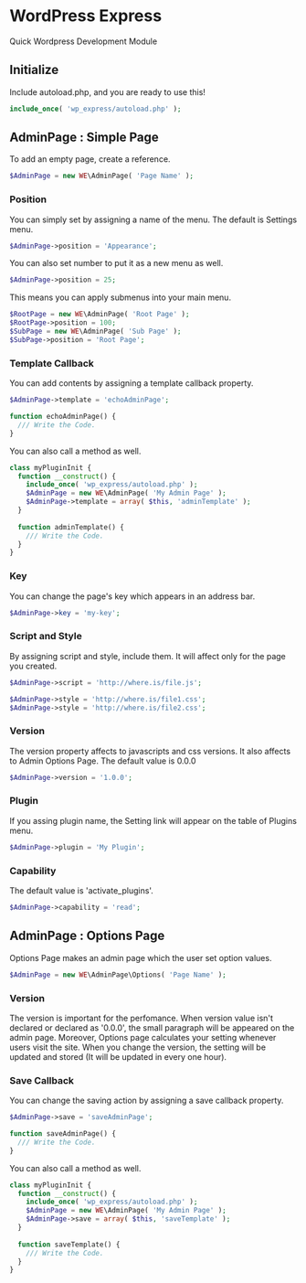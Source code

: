 # WordPress Express
Quick Wordpress Development Module

## Initialize
Include autoload.php, and you are ready to use this!
```php
include_once( 'wp_express/autoload.php' );
```

## AdminPage : Simple Page
To add an empty page, create a reference.
```php
$AdminPage = new WE\AdminPage( 'Page Name' );
```

### Position
You can simply set by assigning a name of the menu. The default is Settings menu.
```php
$AdminPage->position = 'Appearance';
```
You can also set number to put it as a new menu as well.
```php
$AdminPage->position = 25;
```
This means you can apply submenus into your main menu.
```php
$RootPage = new WE\AdminPage( 'Root Page' );
$RootPage->position = 100;
$SubPage = new WE\AdminPage( 'Sub Page' );
$SubPage->position = 'Root Page';
```

### Template Callback
You can add contents by assigning a template callback property.
```php
$AdminPage->template = 'echoAdminPage';

function echoAdminPage() {
  /// Write the Code.
}
```
You can also call a method as well.
```php
class myPluginInit {
  function __construct() {
    include_once( 'wp_express/autoload.php' );
    $AdminPage = new WE\AdminPage( 'My Admin Page' );
    $AdminPage->template = array( $this, 'adminTemplate' );
  }
  
  function adminTemplate() {
    /// Write the Code.
  }
}
```

### Key
You can change the page's key which appears in an address bar.
```php
$AdminPage->key = 'my-key';
```

### Script and Style
By assigning script and style, include them. It will affect only for the page you created.
```php
$AdminPage->script = 'http://where.is/file.js';

$AdminPage->style = 'http://where.is/file1.css';
$AdminPage->style = 'http://where.is/file2.css';
```

### Version
The version property affects to javascripts and css versions. It also affects to Admin Options Page. The default value is 0.0.0
```php
$AdminPage->version = '1.0.0';
```

### Plugin
If you assing plugin name, the Setting link will appear on the table of Plugins menu.
```php
$AdminPage->plugin = 'My Plugin';
```

### Capability
The default value is 'activate_plugins'.
```php
$AdminPage->capability = 'read';
```

## AdminPage : Options Page
Options Page makes an admin page which the user set option values.
```php
$AdminPage = new WE\AdminPage\Options( 'Page Name' );
```

### Version
The version is important for the perfomance. When version value isn't declared or declared as '0.0.0', the small paragraph will be appeared on the admin page. Moreover, Options page calculates your setting whenever users visit the site. When you change the version, the setting will be updated and stored (It will be updated in every one hour).

### Save Callback
You can change the saving action by assigning a save callback property.
```php
$AdminPage->save = 'saveAdminPage';

function saveAdminPage() {
  /// Write the Code.
}
```
You can also call a method as well.
```php
class myPluginInit {
  function __construct() {
    include_once( 'wp_express/autoload.php' );
    $AdminPage = new WE\AdminPage( 'My Admin Page' );
    $AdminPage->save = array( $this, 'saveTemplate' );
  }
  
  function saveTemplate() {
    /// Write the Code.
  }
}
```

